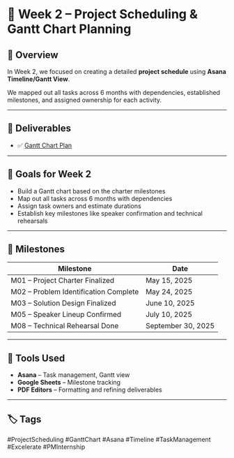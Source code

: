 # 📅 Week 2 – Project Scheduling & Gantt Chart Planning

## 📘 Overview

In Week 2, we focused on creating a detailed **project schedule** using **Asana Timeline/Gantt View**.

We mapped out all tasks across 6 months with dependencies, established milestones, and assigned ownership for each activity.

---

## 📄 Deliverables

- ✅ [Gantt Chart Plan](week-2-deliverable.pdf)

---

## 🎯 Goals for Week 2

- Build a Gantt chart based on the charter milestones
- Map out all tasks across 6 months with dependencies
- Assign task owners and estimate durations
- Establish key milestones like speaker confirmation and technical rehearsals

---

## 📆 Milestones

| Milestone                  | Date           |
|----------------------------|----------------|
| M01 – Project Charter Finalized | May 15, 2025 |
| M02 – Problem Identification Complete | May 24, 2025 |
| M03 – Solution Design Finalized | June 10, 2025 |
| M05 – Speaker Lineup Confirmed | July 10, 2025 |
| M08 – Technical Rehearsal Done | September 30, 2025 |

---

## 🧰 Tools Used

- **Asana** – Task management, Gantt view
- **Google Sheets** – Milestone tracking
- **PDF Editors** – Formatting and refining deliverables

---

## 🏷️ Tags

#ProjectScheduling #GanttChart #Asana #Timeline #TaskManagement #Excelerate #PMInternship
